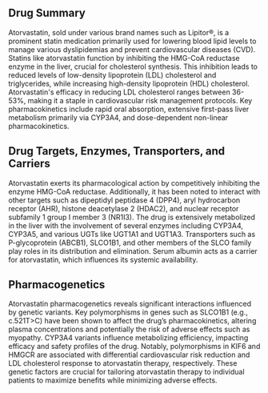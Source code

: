 ## Drug Summary
Atorvastatin, sold under various brand names such as Lipitor®, is a prominent statin medication primarily used for lowering blood lipid levels to manage various dyslipidemias and prevent cardiovascular diseases (CVD). Statins like atorvastatin function by inhibiting the HMG-CoA reductase enzyme in the liver, crucial for cholesterol synthesis. This inhibition leads to reduced levels of low-density lipoprotein (LDL) cholesterol and triglycerides, while increasing high-density lipoprotein (HDL) cholesterol. Atorvastatin's efficacy in reducing LDL cholesterol ranges between 36-53%, making it a staple in cardiovascular risk management protocols. Key pharmacokinetics include rapid oral absorption, extensive first-pass liver metabolism primarily via CYP3A4, and dose-dependent non-linear pharmacokinetics.

## Drug Targets, Enzymes, Transporters, and Carriers
Atorvastatin exerts its pharmacological action by competitively inhibiting the enzyme HMG-CoA reductase. Additionally, it has been noted to interact with other targets such as dipeptidyl peptidase 4 (DPP4), aryl hydrocarbon receptor (AHR), histone deacetylase 2 (HDAC2), and nuclear receptor subfamily 1 group I member 3 (NR1I3). The drug is extensively metabolized in the liver with the involvement of several enzymes including CYP3A4, CYP3A5, and various UGTs like UGT1A1 and UGT1A3. Transporters such as P-glycoprotein (ABCB1), SLCO1B1, and other members of the SLCO family play roles in its distribution and elimination. Serum albumin acts as a carrier for atorvastatin, which influences its systemic availability.

## Pharmacogenetics
Atorvastatin pharmacogenetics reveals significant interactions influenced by genetic variants. Key polymorphisms in genes such as SLCO1B1 (e.g., c.521T>C) have been shown to affect the drug’s pharmacokinetics, altering plasma concentrations and potentially the risk of adverse effects such as myopathy. CYP3A4 variants influence metabolizing efficiency, impacting efficacy and safety profiles of the drug. Notably, polymorphisms in KIF6 and HMGCR are associated with differential cardiovascular risk reduction and LDL cholesterol response to atorvastatin therapy, respectively. These genetic factors are crucial for tailoring atorvastatin therapy to individual patients to maximize benefits while minimizing adverse effects.